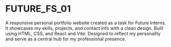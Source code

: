 # FUTURE_FS_01
A responsive personal portfolio website created as a task for Future Interns. It showcases my skills, projects, and contact info with a clean design. Built using HTML, CSS, and React and Vite. Designed to reflect my personality and serve as a central hub for my professional presence.
